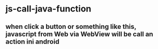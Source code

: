 # js-call-java-function
## when click a button or something like this, javascript from Web via WebView will be call an action ini android
